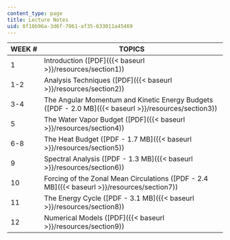 ```yaml
---
content_type: page
title: Lecture Notes
uid: 8f10b96a-3d6f-7061-af35-633011a45469
---
```


| WEEK # | TOPICS |
| --- | --- |
| 1 | Introduction ([PDF]({{< baseurl >}}/resources/section1)) |
| 1-2 | Analysis Techniques ([PDF]({{< baseurl >}}/resources/section2)) |
| 3-4 | The Angular Momentum and Kinetic Energy Budgets ([PDF - 2.0 MB]({{< baseurl >}}/resources/section3)) |
| 5 | The Water Vapor Budget ([PDF]({{< baseurl >}}/resources/section4)) |
| 6-8 | The Heat Budget ([PDF - 1.7 MB]({{< baseurl >}}/resources/section5)) |
| 9 | Spectral Analysis ([PDF - 1.3 MB]({{< baseurl >}}/resources/section6)) |
| 10 | Forcing of the Zonal Mean Circulations ([PDF - 2.4 MB]({{< baseurl >}}/resources/section7)) |
| 11 | The Energy Cycle ([PDF - 3.1 MB]({{< baseurl >}}/resources/section8)) |
| 12 | Numerical Models ([PDF]({{< baseurl >}}/resources/section9))